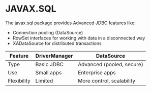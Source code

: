 # JAVAX.SQL

The javax.sql package provides Advanced JDBC features like:

- Connection pooling (DataSource)
- RowSet interfaces for working with data in a disconnected way
- XADataSource for distributed transactions

| Feature     | DriverManager | DataSource                |
| ----------- | ------------- | ------------------------- |
| Type        | Basic JDBC    | Advanced (pooled, secure) |
| Use         | Small apps    | Enterprise apps           |
| Flexibility | Limited       | More control, scalability |

